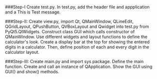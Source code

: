 ###Step-I
Create test.py. In test.py, add the header file and appplication and a This is Test message.

###Step-II:
Create view.py, import Qt, QMainWindow, QLineEdit, QGridLayout, QPushButton, QVBoxLayout and Qwidget into test.py from PyQt5.QtWidgets. Construct class GUI which calls constructor of QMainWindow. Use different widgets and layout functions to define the calculator's look. Create a display bar at the top for showing the entered digits in a calculator. Then, define position of each and every digit in the calculator layout.

###Step-III:
Create main.py and import sys package. Define the main function. Create and call an instance of QApplication. Show the GUI using GUI() and show() methods.